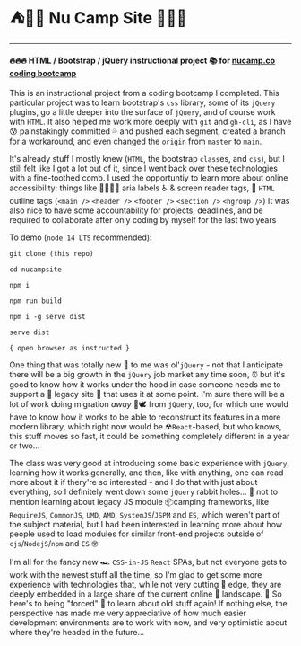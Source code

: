 # ⛺🌲🌄 Nu Camp Site 🌋🌳🚠
---

#### 🔥🔥🔥 HTML / Bootstrap / jQuery instructional project 📚 for [nucamp.co coding bootcamp](nucamp.co)

This is an instructional project from a coding bootcamp I completed.  This particular project was to learn bootstrap's `css` library, some of its `jQuery` plugins, go a little deeper into the surface of `jQuery`, and of course work with `HTML`.  It also helped me work more deeply with `git` and `gh-cli`, as I have 😰 painstakingly committed 💦 and pushed each segment, created a branch for a workaround, and even changed the `origin` from `master` to `main`.

It's already stuff I mostly knew (`HTML`, the bootstrap `class`es, and `css`), but I still felt like I got a lot out of it, since I went back over these technologies with a fine-toothed comb. I used the opportuntiy to learn more about online accessibility:  things like 🐕‍🦺👩‍🦯 aria labels ♿ & screen reader tags, 🦯
`HTML` outline tags (`<main />` `<header />` `<footer />` `<section />` `<hgroup />`) It was also nice to have some accountability for projects, deadlines, and be required to collaborate after only coding by myself for the last two years

To demo (`node 14 LTS` recommended):

```
git clone (this repo)

cd nucampsite

npm i

npm run build

npm i -g serve dist

serve dist

{ open browser as instructed }
```


One thing that was totally new 👶 to me was ol'`jQuery`  - not that I anticipate there will be a big growth in the `jQuery` job market any time soon, ⏰ but it's good to know how it works under the hood in case someone needs me to support a 👴 legacy site 👵 that uses it at some point. I'm sure there will be a lot of work doing migration *away* 🦅🕊 from `jQuery`, too, for which one would have to know how it works to be able to reconstruct its features in a more modern library, which right now would be ☢`React`-based, but who knows, this stuff moves so fast, it could be something completely different in a year or two... 

The class was very good at introducing some basic experience with `jQuery`,  learning how it works generally, and then, like with anything, one can read more about it if thery're so interested - and I do that with just about everything, so I definitely went down some `jQuery` rabbit holes... 🐰 not to mention learning about legacy JS module 📦camping frameworks, like `RequireJS`, `CommonJS`, `UMD`, `AMD`, `SystemJS`/`JSPM` and `ES`, which weren't part of the subject material, but I had been interested in learning more about how people used to load modules for similar front-end projects outside of `cjs`/`NodejS`/`npm` and `ES` 🤓

I'm all for the fancy new 🏎 `CSS-in-JS` `React` SPAs, but not everyone gets to work with the newest stuff all the time, so I'm glad to get some more experience with technologies that, while not very cutting 🔪 edge, they are deeply embedded in a large share of the current online 📱 landscape. 🗻 So here's to being "forced" 🤳 to learn about old stuff again!  If nothing else, the perspective has made me very appreciative of how much easier development environments are to work with now, and very optimistic about where they're headed in the future...